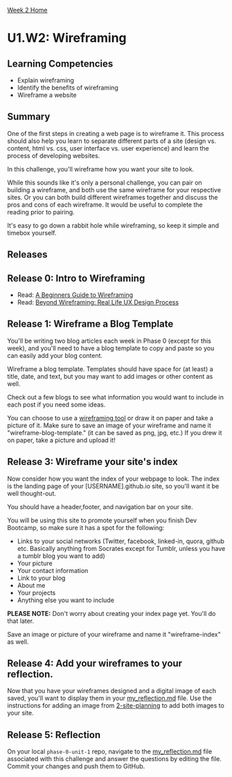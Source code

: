 [Week 2 Home](../)

# U1.W2: Wireframing

## Learning Competencies
- Explain wireframing
- Identify the benefits of wireframing
- Wireframe a website

## Summary

One of the first steps in creating a web page is to wireframe it. This process should also help you learn to separate different parts of a site (design vs. content, html vs. css, user interface vs. user experience) and learn the process of developing websites.

In this challenge, you'll wireframe how you want your site to look.

While this sounds like it's only a personal challenge, you can pair on building a wireframe, and both use the same wireframe for your respective sites. Or you can both build different wireframes together and discuss the pros and cons of each wireframe. It would be useful to complete the reading prior to pairing.

It's easy to go down a rabbit hole while wireframing, so keep it simple and timebox yourself.

## Releases

## Release 0: Intro to Wireframing

- Read: [A Beginners Guide to Wireframing](http://webdesign.tutsplus.com/tutorials/a-beginners-guide-to-wireframing--webdesign-7399)
- Read: [Beyond Wireframing: Real Life UX Design Process](http://uxdesign.smashingmagazine.com/2012/08/29/beyond-wireframing-real-life-ux-design-process/)

## Release 1: Wireframe a Blog Template

You'll be writing two blog articles each week in Phase 0 (except for this week), and you'll need to have a blog template to copy and paste so you can easily add your blog content.

Wireframe a blog template. Templates should have space for (at least) a title, date, and text, but you may want to add images or other content as well.

Check out a few blogs to see what information you would want to include in each post if you need some ideas.

You can choose to use a [wireframing tool](http://mashable.com/2010/07/15/wireframing-tools/) or draw it on paper and take a picture of it. Make sure to save an image of your wireframe and name it "wireframe-blog-template." (it can be saved as png, jpg, etc.) If you drew it on paper, take a picture and upload it!

## Release 3: Wireframe your site's index

Now consider how you want the index of your webpage to look. The index is the landing page of your [USERNAME].github.io site, so you'll want it be well thought-out.

You should have a header,footer, and navigation bar on your site.

You will be using this site to promote yourself when you finish Dev Bootcamp, so make sure it has a spot for the following:

  - Links to your social networks (Twitter, facebook, linked-in, quora, github etc. Basically anything from Socrates except for Tumblr, unless you have a tumblr blog you want to add)
  - Your picture
  - Your contact information
  - Link to your blog
  - About me
  - Your projects
  - Anything else you want to include

**PLEASE NOTE:** Don't worry about creating your index page yet. You'll do that later.

Save an image or picture of your wireframe and name it "wireframe-index" as well.


## Release 4: Add your wireframes to your reflection.

Now that you have your wireframes designed and a digital image of each saved, you'll want to display them in your [my_reflection.md](my_reflection.md) file. Use the instructions for adding an image from [2-site-planning](https://github.com/Devbootcamp/phase-0-unit-1/tree/marias-week2/week-2/2-site-planning) to add both images to your site.


## Release 5: Reflection
On your local `phase-0-unit-1` repo, navigate to the [my_reflection.md](my_reflection.md) file associated with this challenge and answer the questions by editing the file. Commit your changes and push them to GitHub.
